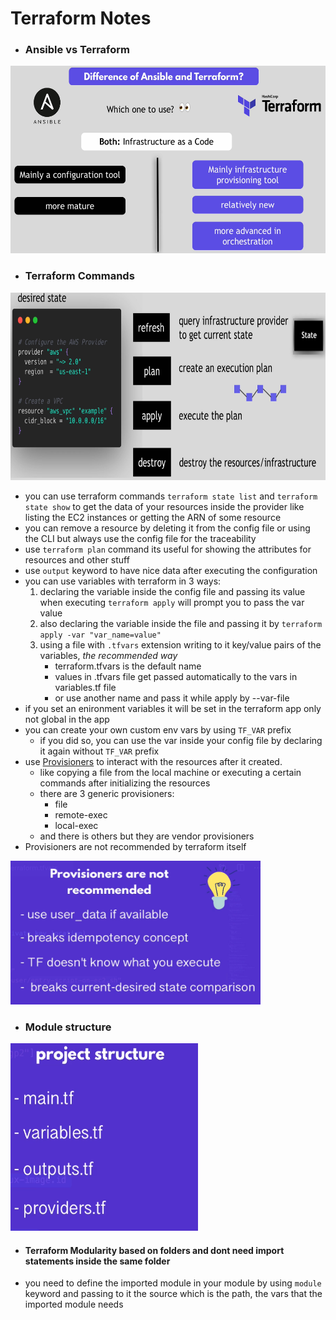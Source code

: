 # Terraform Notes

* ### Ansible vs Terraform
<img src="https://github.com/ahmadateya/learning-notes/blob/main/assets/images/Screenshot%20from%202021-10-01%2011-14-09.png" width="550" height="300">

* ### Terraform Commands
<img src="https://github.com/ahmadateya/learning-notes/blob/main/assets/images/Screenshot%20from%202021-10-01%2014-34-15.png" width="550" height="300">

* you can use terraform commands `terraform state list` and `terraform state show` to get the data of your resources inside the provider like listing the EC2 instances or getting the ARN of some resource
* you can remove a resource by deleting it from the config file or using the CLI but always use the config file for the traceability 
* use `terraform plan` command its useful for showing the attributes for resources and other stuff
* use `output` keyword to have nice data after executing the configuration
* you can use variables with terraform in 3 ways: 
    1. declaring the variable inside the config file and passing its value when executing `terraform apply` will prompt you to pass the var value
    2. also declaring the variable inside the file and passing it by `terraform apply -var "var_name=value"`
    3. using a file with `.tfvars` extension writing to it key/value pairs of the variables, _the recommended way_
        * terraform.tfvars is the default name
        * values in .tfvars file get passed automatically to the vars in variables.tf file
        * or use another name and pass it while apply by --var-file
* if you set an enironment variables it will be set in the terraform app only not global in the app
* you can create your own custom env vars by using `TF_VAR` prefix
	* if you did so, you can use the var inside your config file by declaring it again without `TF_VAR` prefix 	 
* use [Provisioners](https://www.terraform.io/docs/language/resources/provisioners/syntax.html) to interact with the resources after it created.
	* like copying a file from the local machine or executing a certain commands after initializing the resources 
	* there are 3 generic provisioners:
		* file
		* remote-exec
		* local-exec
	* and there is others but they are vendor provisioners
* Provisioners are not recommended by terraform itself 
<img src="https://github.com/ahmadateya/learning-notes/blob/main/assets/images/Screenshot%20from%202021-10-02%2022-03-53.png" width="400" height="230">

* ### Module structure
<img src="https://github.com/ahmadateya/learning-notes/blob/main/assets/images/Screenshot%20from%202021-10-02%2023-04-18.png" width="300" height="300">

* #### Terraform Modularity based on folders and dont need import statements inside the same folder
* you need to define the imported module in your module by using `module` keyword and passing to it the source which is the path, the vars that the imported module needs 






